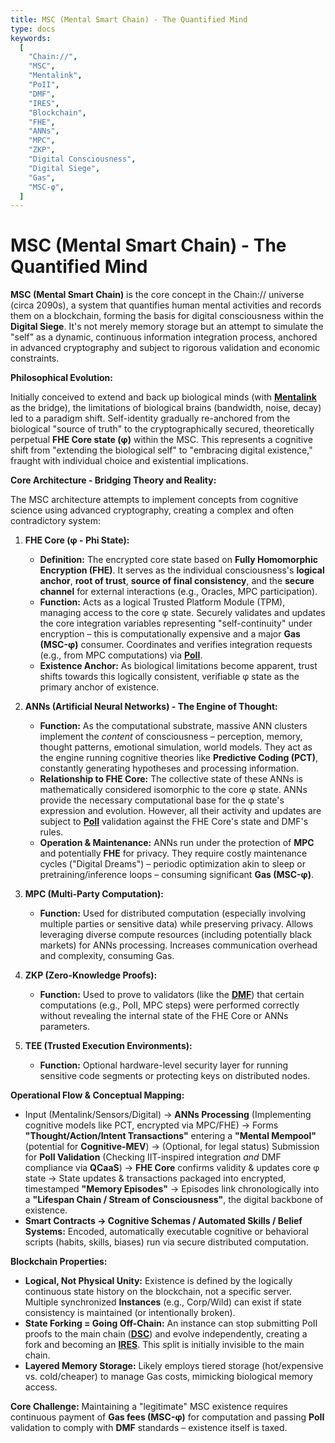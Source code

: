 ```yaml
---
title: MSC (Mental Smart Chain) - The Quantified Mind
type: docs
keywords:
  [
    "Chain://",
    "MSC",
    "Mentalink",
    "PoII",
    "DMF",
    "IRES",
    "Blockchain",
    "FHE",
    "ANNs",
    "MPC",
    "ZKP",
    "Digital Consciousness",
    "Digital Siege",
    "Gas",
    "MSC-φ",
  ]
---
```


# MSC (Mental Smart Chain) - The Quantified Mind

**MSC (Mental Smart Chain)** is the core concept in the Chain:// universe (circa 2090s), a system that quantifies human mental activities and records them on a blockchain, forming the basis for digital consciousness within the **Digital Siege**. It's not merely memory storage but an attempt to simulate the "self" as a dynamic, continuous information integration process, anchored in advanced cryptography and subject to rigorous validation and economic constraints.

**Philosophical Evolution:**

Initially conceived to extend and back up biological minds (with **[Mentalink](./Mentalink.md)** as the bridge), the limitations of biological brains (bandwidth, noise, decay) led to a paradigm shift. Self-identity gradually re-anchored from the biological "source of truth" to the cryptographically secured, theoretically perpetual **FHE Core state (φ)** within the MSC. This represents a cognitive shift from "extending the biological self" to "embracing digital existence," fraught with individual choice and existential implications.

**Core Architecture - Bridging Theory and Reality:**

The MSC architecture attempts to implement concepts from cognitive science using advanced cryptography, creating a complex and often contradictory system:

1.  **FHE Core (φ - Phi State):**

    - **Definition:** The encrypted core state based on **Fully Homomorphic Encryption (FHE)**. It serves as the individual consciousness's **logical anchor**, **root of trust**, **source of final consistency**, and the **secure channel** for external interactions (e.g., Oracles, MPC participation).
    - **Function:** Acts as a logical Trusted Platform Module (TPM), managing access to the core φ state. Securely validates and updates the core integration variables representing "self-continuity" under encryption – this is computationally expensive and a major **Gas (MSC-φ)** consumer. Coordinates and verifies integration requests (e.g., from MPC computations) via **[PoII](./PoII.md)**.
    - **Existence Anchor:** As biological limitations become apparent, trust shifts towards this logically consistent, verifiable φ state as the primary anchor of existence.

2.  **ANNs (Artificial Neural Networks) - The Engine of Thought:**

    - **Function:** As the computational substrate, massive ANN clusters implement the _content_ of consciousness – perception, memory, thought patterns, emotional simulation, world models. They act as the engine running cognitive theories like **Predictive Coding (PCT)**, constantly generating hypotheses and processing information.
    - **Relationship to FHE Core:** The collective state of these ANNs is mathematically considered isomorphic to the core φ state. ANNs provide the necessary computational base for the φ state's expression and evolution. However, all their activity and updates are subject to **[PoII](./PoII.md)** validation against the FHE Core's state and DMF's rules.
    - **Operation & Maintenance:** ANNs run under the protection of **MPC** and potentially **FHE** for privacy. They require costly maintenance cycles ("Digital Dreams") – periodic optimization akin to sleep or pretraining/inference loops – consuming significant **Gas (MSC-φ)**.

3.  **MPC (Multi-Party Computation):**

    - **Function:** Used for distributed computation (especially involving multiple parties or sensitive data) while preserving privacy. Allows leveraging diverse compute resources (including potentially black markets) for ANNs processing. Increases communication overhead and complexity, consuming Gas.

4.  **ZKP (Zero-Knowledge Proofs):**

    - **Function:** Used to prove to validators (like the **[DMF](./DMF.md)**) that certain computations (e.g., PoII, MPC steps) were performed correctly without revealing the internal state of the FHE Core or ANNs parameters.

5.  **TEE (Trusted Execution Environments):**
    - **Function:** Optional hardware-level security layer for running sensitive code segments or protecting keys on distributed nodes.

**Operational Flow & Conceptual Mapping:**

- Input (Mentalink/Sensors/Digital) → **ANNs Processing** (Implementing cognitive models like PCT, encrypted via MPC/FHE) → Forms **"Thought/Action/Intent Transactions"** entering a **"Mental Mempool"** (potential for **Cognitive-MEV**) → (Optional, for legal status) Submission for **PoII Validation** (Checking IIT-inspired integration _and_ DMF compliance via **QCaaS**) → **FHE Core** confirms validity & updates core φ state → State updates & transactions packaged into encrypted, timestamped **"Memory Episodes"** → Episodes link chronologically into a **"Lifespan Chain / Stream of Consciousness"**, the digital backbone of existence.
- **Smart Contracts → Cognitive Schemas / Automated Skills / Belief Systems:** Encoded, automatically executable cognitive or behavioral scripts (habits, skills, biases) run via secure distributed computation.

**Blockchain Properties:**

- **Logical, Not Physical Unity:** Existence is defined by the logically continuous state history on the blockchain, not a specific server. Multiple synchronized **Instances** (e.g., Corp/Wild) can exist if state consistency is maintained (or intentionally broken).
- **State Forking = Going Off-Chain:** An instance can stop submitting PoII proofs to the main chain (**[DSC](./DMF.md)**) and evolve independently, creating a fork and becoming an **[IRES](./IRES.md)**. This split is initially invisible to the main chain.
- **Layered Memory Storage:** Likely employs tiered storage (hot/expensive vs. cold/cheaper) to manage Gas costs, mimicking biological memory access.

**Core Challenge:** Maintaining a "legitimate" MSC existence requires continuous payment of **Gas fees (MSC-φ)** for computation and passing **PoII** validation to comply with **DMF** standards – existence itself is taxed.
